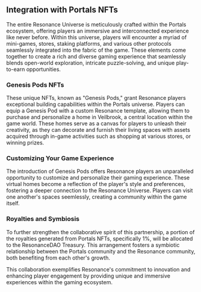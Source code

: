 ## Integration with Portals NFTs

The entire Resonance Universe is meticulously crafted within the Portals ecosystem, offering players an immersive and interconnected experience like never before. Within this universe, players will encounter a myriad of mini-games, stores, staking platforms, and various other protocols seamlessly integrated into the fabric of the game. These elements come together to create a rich and diverse gaming experience that seamlessly blends open-world exploration, intricate puzzle-solving, and unique play-to-earn opportunities.

### Genesis Pods NFTs

These unique NFTs, known as "Genesis Pods," grant Resonance players exceptional building capabilities within the Portals universe. Players can equip a Genesis Pod with a custom Resonance template, allowing them to purchase and personalize a home in Veilbrook, a central location within the game world. These homes serve as a canvas for players to unleash their creativity, as they can decorate and furnish their living spaces with assets acquired through in-game activities such as shopping at various stores, or winning prizes.

### Customizing Your Game Experience

The introduction of Genesis Pods offers Resonance players an unparalleled opportunity to customize and personalize their gaming experience. These virtual homes become a reflection of the player's style and preferences, fostering a deeper connection to the Resonance Universe. Players can visit one another's spaces seemlessly, creating a community within the game itself.

### Royalties and Symbiosis

To further strengthen the collaborative spirit of this partnership, a portion of the royalties generated from Portals NFTs, specifically 1%, will be allocated to the ResonanceDAO Treasury. This arrangement fosters a symbiotic relationship between the Portals community and the Resonance community, both benefiting from each other's growth.

This collaboration exemplifies Resonance's commitment to innovation and enhancing player engagement by providing unique and immersive experiences within the gaming ecosystem.
